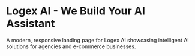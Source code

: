 # Logex AI - We Build Your AI Assistant

A modern, responsive landing page for Logex AI showcasing intelligent AI solutions for agencies and e-commerce businesses.

